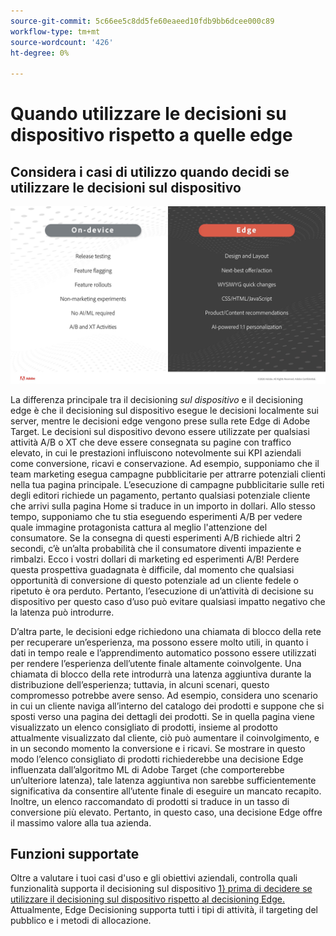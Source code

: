 ```yaml
---
source-git-commit: 5c66ee5c8dd5fe60eaeed10fdb9bb6dcee000c89
workflow-type: tm+mt
source-wordcount: '426'
ht-degree: 0%

---
```

# Quando utilizzare le decisioni su dispositivo rispetto a quelle edge

## Considera i casi di utilizzo quando decidi se utilizzare le decisioni sul dispositivo

![Alt immagine](assets/comparison.jpeg)

La differenza principale tra il decisioning *sul dispositivo* e il decisioning edge è che il decisioning sul dispositivo esegue le decisioni localmente sui server, mentre le decisioni edge vengono prese sulla rete Edge di Adobe Target. Le decisioni sul dispositivo devono essere utilizzate per qualsiasi attività A/B o XT che deve essere consegnata su pagine con traffico elevato, in cui le prestazioni influiscono notevolmente sui KPI aziendali come conversione, ricavi e conservazione. Ad esempio, supponiamo che il team marketing esegua campagne pubblicitarie per attrarre potenziali clienti nella tua pagina principale. L’esecuzione di campagne pubblicitarie sulle reti degli editori richiede un pagamento, pertanto qualsiasi potenziale cliente che arrivi sulla pagina Home si traduce in un importo in dollari. Allo stesso tempo, supponiamo che tu stia eseguendo esperimenti A/B per vedere quale immagine protagonista cattura al meglio l&#39;attenzione del consumatore. Se la consegna di questi esperimenti A/B richiede altri 2 secondi, c’è un’alta probabilità che il consumatore diventi impaziente e rimbalzi. Ecco i vostri dollari di marketing ed esperimenti A/B! Perdere questa prospettiva guadagnata è difficile, dal momento che qualsiasi opportunità di conversione di questo potenziale ad un cliente fedele o ripetuto è ora perduto. Pertanto, l’esecuzione di un’attività di decisione su dispositivo per questo caso d’uso può evitare qualsiasi impatto negativo che la latenza può introdurre.

D’altra parte, le decisioni edge richiedono una chiamata di blocco della rete per recuperare un’esperienza, ma possono essere molto utili, in quanto i dati in tempo reale e l’apprendimento automatico possono essere utilizzati per rendere l’esperienza dell’utente finale altamente coinvolgente. Una chiamata di blocco della rete introdurrà una latenza aggiuntiva durante la distribuzione dell’esperienza; tuttavia, in alcuni scenari, questo compromesso potrebbe avere senso. Ad esempio, considera uno scenario in cui un cliente naviga all’interno del catalogo dei prodotti e suppone che si sposti verso una pagina dei dettagli dei prodotti. Se in quella pagina viene visualizzato un elenco consigliato di prodotti, insieme al prodotto attualmente visualizzato dal cliente, ciò può aumentare il coinvolgimento, e in un secondo momento la conversione e i ricavi. Se mostrare in questo modo l’elenco consigliato di prodotti richiederebbe una decisione Edge influenzata dall’algoritmo ML di Adobe Target (che comporterebbe un’ulteriore latenza), tale latenza aggiuntiva non sarebbe sufficientemente significativa da consentire all’utente finale di eseguire un mancato recapito. Inoltre, un elenco raccomandato di prodotti si traduce in un tasso di conversione più elevato. Pertanto, in questo caso, una decisione Edge offre il massimo valore alla tua azienda.

## Funzioni supportate

Oltre a valutare i tuoi casi d&#39;uso e gli obiettivi aziendali, controlla quali funzionalità supporta il decisioning sul dispositivo [1} prima di decidere se utilizzare il decisioning sul dispositivo rispetto al decisioning Edge. ](../on-device-decisioning/supported-features.md) Attualmente, Edge Decisioning supporta tutti i tipi di attività, il targeting del pubblico e i metodi di allocazione.